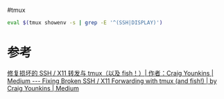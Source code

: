 #tmux 

```bash
eval $(tmux showenv -s | grep -E '^(SSH|DISPLAY)')
```

# 参考

[修复损坏的 SSH / X11 转发与 tmux（以及 fish！）| 作者：Craig Younkins | Medium --- Fixing Broken SSH / X11 Forwarding with tmux (and fish!) | by Craig Younkins | Medium](https://cyounkins.medium.com/fixing-broken-ssh-x11-forwarding-with-tmux-and-fish-32500642f6f2)
